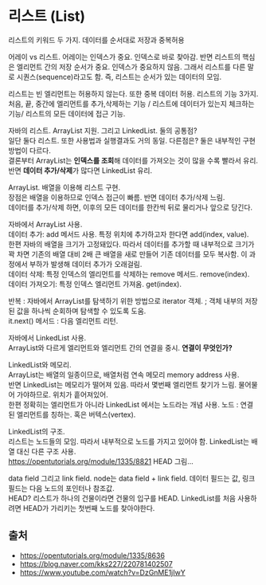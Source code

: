 # 리스트 (List)

리스트의 키워드 두 가지. 데이터를 순서대로 저장과 중복허용

어레이 vs 리스트. 어레이는 인덱스가 중요. 인덱스로 바로 찾아감. 반면 리스트의 핵심은 엘리먼트 간의 저장 순서가 중요. 인덱스가 중요하지 않음. 그래서 리스트를 다른 말로 시퀀스(sequence)라고도 함. 즉, 리스트는 순서가 있는 데이터의 모임.

리스트는 빈 엘리먼트는 허용하지 않는다. 또한 중복 데이터 허용. 리스트의 기능 3가지. 처음, 끝, 중간에 엘리먼트를 추가,삭제하는 기능 / 리스트에 데이터가 있는지 체크하는 기능/ 리스트의 모든 데이터에 접근 기능.

자바의 리스트. ArrayList 지원. 그리고 LinkedList. 둘의 공통점?  
일단 둘다 리스트. 또한 사용법과 실행결과도 거의 동일. 다른점은? 둘은 내부적인 구현 방법이 다르다.  
결론부터 ArrayList는 **인덱스를 조회**해 데이터를 가져오는 것이 많을 수록 빨라서 유리. 반면 **데이터 추가/삭제**가 많다면 LinkedList 유리.

ArrayList. 배열을 이용해 리스트 구현.  
장점은 배열을 이용하므로 인덱스 접근이 빠름. 반면 데이터 추가/삭제 느림.  
데이터를 추가/삭제 하면, 이후의 모든 데이터를 한칸씩 뒤로 물리거나 앞으로 당긴다.

자바에서 ArrayList 사용.  
데이터 추가: add 메서드 사용. 특정 위치에 추가하고자 한다면 add(index, value).  
한편 자바의 배열을 크기가 고정돼있다. 따라서 데이터를 추가할 때 내부적으로 크기가 꽉 차면 기존의 배열 대비 2배 큰 배열을 새로 만들어 기존 데이터를 모두 복사함. 이 과정에서 부하가 발생해 데이터 추가가 오래걸림.  
데이터 삭제: 특정 인덱스의 엘리먼트를 삭제하는 remove 메서드. remove(index).  
데이터 가져오기: 특정 인덱스 엘리먼트 가져옴. get(index).

반복 :  자바에서 ArrayList를 탐색하기 위한 방법으로 iterator 객체. ; 객체 내부의 저장된 값을 하나씩 순회하며 탐색할 수 있도록 도움.  
it.next() 메서드 : 다음 엘리먼트 리턴.

자바에서 LinkedList 사용.  
ArrayList와 다르게 엘리먼트와 엘리먼트 간의 연결을 중시. **연결이 무엇인가?**

LinkedList와 메모리.  
ArrayList는 배열의 일종이므로, 배열처럼 연속 메모리 memory address 사용.  
반면 LinkedList는 메모리가 떨어져 있음. 따라서 몇번째 엘리먼트 찾기가 느림. 물어물어 가야하므로. 위치가 흩어져있어.  
한편 정확히는 엘리먼트가 아니라 LinkedList 에서는 노드라는 개념 사용. 노드 : 연결된 엘리먼트를 칭하는. 혹은 버텍스(vertex). 

LinkedList의 구조.  
리스트는 노드들의 모임. 따라서 내부적으로 노드를 가지고 있어야 함. LinkedList는 배열 대신 다른 구조 사용.  
https://opentutorials.org/module/1335/8821 HEAD 그림...

data field 그리고 link field. node는 data field + link field. 데이터 필드는 값, 링크 필드는 다음 노드의 포인터나 참조값.  
HEAD? 리스트가 하나의 건물이라면 건물의 입구를 HEAD. LinkedList를 처음 사용하려면 HEAD가 가리키는 첫번째 노드를 찾아야한다. 

## 출처

- https://opentutorials.org/module/1335/8636
- https://blog.naver.com/kks227/220781402507
- https://www.youtube.com/watch?v=DzGnME1jIwY
